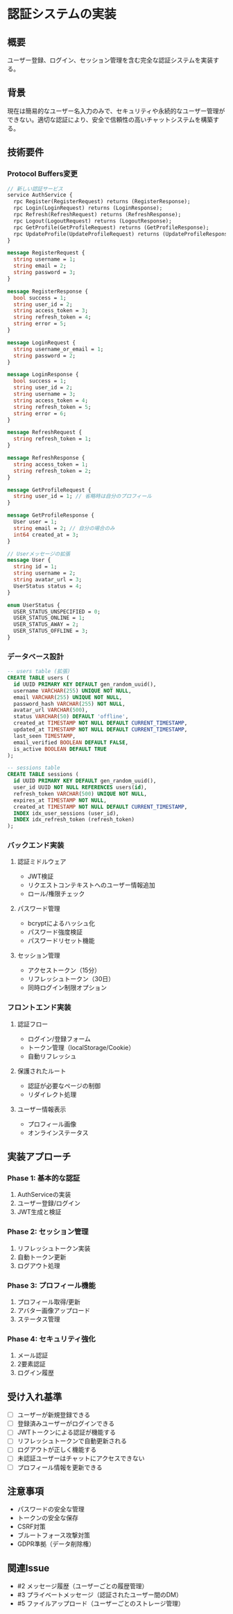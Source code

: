 # 認証システムの実装

## 概要
ユーザー登録、ログイン、セッション管理を含む完全な認証システムを実装する。

## 背景
現在は簡易的なユーザー名入力のみで、セキュリティや永続的なユーザー管理ができない。適切な認証により、安全で信頼性の高いチャットシステムを構築する。

## 技術要件

### Protocol Buffers変更
```proto
// 新しい認証サービス
service AuthService {
  rpc Register(RegisterRequest) returns (RegisterResponse);
  rpc Login(LoginRequest) returns (LoginResponse);
  rpc Refresh(RefreshRequest) returns (RefreshResponse);
  rpc Logout(LogoutRequest) returns (LogoutResponse);
  rpc GetProfile(GetProfileRequest) returns (GetProfileResponse);
  rpc UpdateProfile(UpdateProfileRequest) returns (UpdateProfileResponse);
}

message RegisterRequest {
  string username = 1;
  string email = 2;
  string password = 3;
}

message RegisterResponse {
  bool success = 1;
  string user_id = 2;
  string access_token = 3;
  string refresh_token = 4;
  string error = 5;
}

message LoginRequest {
  string username_or_email = 1;
  string password = 2;
}

message LoginResponse {
  bool success = 1;
  string user_id = 2;
  string username = 3;
  string access_token = 4;
  string refresh_token = 5;
  string error = 6;
}

message RefreshRequest {
  string refresh_token = 1;
}

message RefreshResponse {
  string access_token = 1;
  string refresh_token = 2;
}

message GetProfileRequest {
  string user_id = 1; // 省略時は自分のプロフィール
}

message GetProfileResponse {
  User user = 1;
  string email = 2; // 自分の場合のみ
  int64 created_at = 3;
}

// Userメッセージの拡張
message User {
  string id = 1;
  string username = 2;
  string avatar_url = 3;
  UserStatus status = 4;
}

enum UserStatus {
  USER_STATUS_UNSPECIFIED = 0;
  USER_STATUS_ONLINE = 1;
  USER_STATUS_AWAY = 2;
  USER_STATUS_OFFLINE = 3;
}
```

### データベース設計
```sql
-- users table (拡張)
CREATE TABLE users (
  id UUID PRIMARY KEY DEFAULT gen_random_uuid(),
  username VARCHAR(255) UNIQUE NOT NULL,
  email VARCHAR(255) UNIQUE NOT NULL,
  password_hash VARCHAR(255) NOT NULL,
  avatar_url VARCHAR(500),
  status VARCHAR(50) DEFAULT 'offline',
  created_at TIMESTAMP NOT NULL DEFAULT CURRENT_TIMESTAMP,
  updated_at TIMESTAMP NOT NULL DEFAULT CURRENT_TIMESTAMP,
  last_seen TIMESTAMP,
  email_verified BOOLEAN DEFAULT FALSE,
  is_active BOOLEAN DEFAULT TRUE
);

-- sessions table
CREATE TABLE sessions (
  id UUID PRIMARY KEY DEFAULT gen_random_uuid(),
  user_id UUID NOT NULL REFERENCES users(id),
  refresh_token VARCHAR(500) UNIQUE NOT NULL,
  expires_at TIMESTAMP NOT NULL,
  created_at TIMESTAMP NOT NULL DEFAULT CURRENT_TIMESTAMP,
  INDEX idx_user_sessions (user_id),
  INDEX idx_refresh_token (refresh_token)
);
```

### バックエンド実装
1. 認証ミドルウェア
   - JWT検証
   - リクエストコンテキストへのユーザー情報追加
   - ロール/権限チェック

2. パスワード管理
   - bcryptによるハッシュ化
   - パスワード強度検証
   - パスワードリセット機能

3. セッション管理
   - アクセストークン（15分）
   - リフレッシュトークン（30日）
   - 同時ログイン制限オプション

### フロントエンド実装
1. 認証フロー
   - ログイン/登録フォーム
   - トークン管理（localStorage/Cookie）
   - 自動リフレッシュ

2. 保護されたルート
   - 認証が必要なページの制御
   - リダイレクト処理

3. ユーザー情報表示
   - プロフィール画像
   - オンラインステータス

## 実装アプローチ

### Phase 1: 基本的な認証
1. AuthServiceの実装
2. ユーザー登録/ログイン
3. JWT生成と検証

### Phase 2: セッション管理
1. リフレッシュトークン実装
2. 自動トークン更新
3. ログアウト処理

### Phase 3: プロフィール機能
1. プロフィール取得/更新
2. アバター画像アップロード
3. ステータス管理

### Phase 4: セキュリティ強化
1. メール認証
2. 2要素認証
3. ログイン履歴

## 受け入れ基準
- [ ] ユーザーが新規登録できる
- [ ] 登録済みユーザーがログインできる
- [ ] JWTトークンによる認証が機能する
- [ ] リフレッシュトークンで自動更新される
- [ ] ログアウトが正しく機能する
- [ ] 未認証ユーザーはチャットにアクセスできない
- [ ] プロフィール情報を更新できる

## 注意事項
- パスワードの安全な管理
- トークンの安全な保存
- CSRF対策
- ブルートフォース攻撃対策
- GDPR準拠（データ削除権）

## 関連Issue
- #2 メッセージ履歴（ユーザーごとの履歴管理）
- #3 プライベートメッセージ（認証されたユーザー間のDM）
- #5 ファイルアップロード（ユーザーごとのストレージ管理）